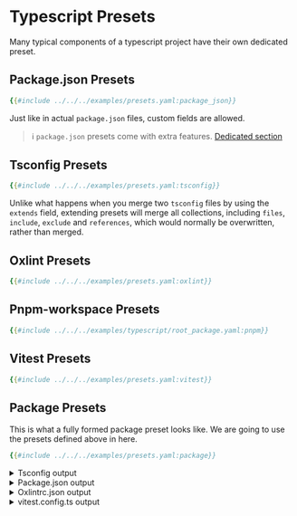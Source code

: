 # Typescript Presets

Many typical components of a typescript project have their own dedicated preset. 

## Package.json Presets
```yaml
{{#include ../../../examples/presets.yaml:package_json}}
```

Just like in actual `package.json` files, custom fields are allowed.

>ℹ️ `package.json` presets come with extra features. [Dedicated section](../ts/smart_features.md)

## Tsconfig Presets
```yaml
{{#include ../../../examples/presets.yaml:tsconfig}}
```

<div class="warning">

Unlike what happens when you merge two `tsconfig` files by using the `extends` field, extending presets will merge all collections, including `files`, `include`, `exclude` and `references`, which would normally be overwritten, rather than merged.
</div>

## Oxlint Presets
```yaml
{{#include ../../../examples/presets.yaml:oxlint}}
```

## Pnpm-workspace Presets
```yaml
{{#include ../../../examples/typescript/root_package.yaml:pnpm}}
```

## Vitest Presets
```yaml
{{#include ../../../examples/presets.yaml:vitest}}
```

## Package Presets

This is what a fully formed package preset looks like. We are going to use the presets defined above in here.
```yaml
{{#include ../../../examples/presets.yaml:package}}
```


<details>
<summary>Tsconfig output</summary>

```json
{{#include ../../../sketch/tests/output/presets/packages/presets_example/tsconfig.json}}
```
</details>

<details>
<summary>Package.json output</summary>

```json
{{#include ../../../sketch/tests/output/presets/packages/presets_example/package.json}}
```
</details>

<details>
<summary>Oxlintrc.json output</summary>

```json
{{#include ../../../sketch/tests/output/presets/packages/presets_example/.oxlintrc.json}}
```
</details>

<details>
<summary>vitest.config.ts output</summary>

```json
{{#include ../../../sketch/tests/output/presets/packages/presets_example/tests/vitest.config.ts}}
```
</details>
